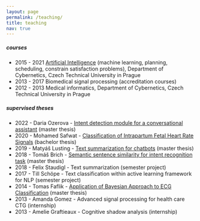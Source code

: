 ```yaml
---
layout: page
permalink: /teaching/
title: teaching
nav: true
---
```


##### courses
- 2015 - 2021 [Artificial Intelligence](https://cw.fel.cvut.cz/b202/courses/ui/start) 
(machine learning, planning, scheduling, constrain satisfaction problems), Department of Cybernetics, Czech Technical University in Prague
- 2013 - 2017 Biomedical signal processing (accreditation courses) 
- 2012 - 2013 Medical informatics, Department of Cybernetics, Czech Technical University in Prague


##### supervised theses
- 2022 - Daria Ozerova - [Intent detection module for a conversational assistant](https://dspace.cvut.cz/handle/10467/100875) (master thesis)
- 2020 - Mohamed Safwat - [Classification of Intrapartum Fetal Heart Rate Signals](https://dspace.cvut.cz/handle/10467/92800) (bachelor thesis)
- 2019 - Matyáš Lusting - [Text summarization for chatbots](https://dspace.cvut.cz/handle/10467/82663) (master thesis)
- 2018 - Tomáš Brich - [Semantic sentence similarity for intent recognition task](https://dspace.cvut.cz/handle/10467/77029) (master thesis)
- 2018 - Felix Staudigl - Text summarization (semester project)
- 2017 - Till Schöpe - Text classification within active learning framework for NLP (semester project)
- 2014 - Tomas Faflik - [Application of Bayesian Approach to ECG Classification](https://dspace.cvut.cz/handle/10467/23697) (master thesis)
- 2013 - Amanda Gomez - Advanced signal processing for health care CTG (internship)
- 2013 - Amelie Graftieaux - Cognitive shadow analysis (internship)